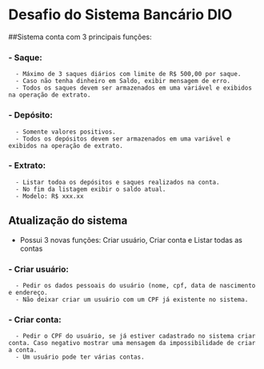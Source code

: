 # Desafio do Sistema Bancário DIO

##Sistema conta com 3 principais funções:
### - Saque:
      - Máximo de 3 saques diários com limite de R$ 500,00 por saque.
      - Caso não tenha dinheiro em Saldo, exibir mensagem de erro.
      - Todos os saques devem ser armazenados em uma variável e exibidos na operação de extrato.
### - Depósito:
      - Somente valores positivos.
      - Todos os depósitos devem ser armazenados em uma variável e exibidos na operação de extrato.
### - Extrato:
      - Listar todoa os depósitos e saques realizados na conta.
      - No fim da listagem exibir o saldo atual.
      - Modelo: R$ xxx.xx
## Atualização do sistema
- Possui 3 novas funções: Criar usuário, Criar conta e Listar todas as contas

### - Criar usuário:
      - Pedir os dados pessoais do usuário (nome, cpf, data de nascimento e endereço.
      - Não deixar criar um usuário com um CPF já existente no sistema.
### - Criar conta: 
      - Pedir o CPF do usuário, se já estiver cadastrado no sistema criar conta. Caso negativo mostrar uma mensagem da impossibilidade de criar a conta.
      - Um usuário pode ter várias contas.
